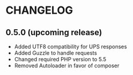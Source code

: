# CHANGELOG

## 0.5.0 (upcoming release)

- Added UTF8 compatibility for UPS responses
- Added Guzzle to handle requests
- Changed required PHP version to 5.5
- Removed Autoloader in favor of composer
